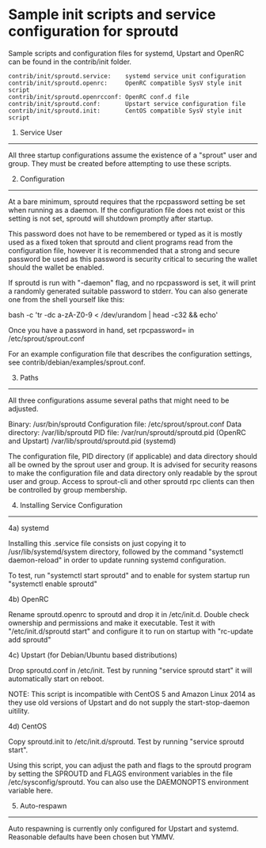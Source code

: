 Sample init scripts and service configuration for sproutd
==========================================================

Sample scripts and configuration files for systemd, Upstart and OpenRC
can be found in the contrib/init folder.

    contrib/init/sproutd.service:    systemd service unit configuration
    contrib/init/sproutd.openrc:     OpenRC compatible SysV style init script
    contrib/init/sproutd.openrcconf: OpenRC conf.d file
    contrib/init/sproutd.conf:       Upstart service configuration file
    contrib/init/sproutd.init:       CentOS compatible SysV style init script

1. Service User
---------------------------------

All three startup configurations assume the existence of a "sprout" user
and group.  They must be created before attempting to use these scripts.

2. Configuration
---------------------------------

At a bare minimum, sproutd requires that the rpcpassword setting be set
when running as a daemon.  If the configuration file does not exist or this
setting is not set, sproutd will shutdown promptly after startup.

This password does not have to be remembered or typed as it is mostly used
as a fixed token that sproutd and client programs read from the configuration
file, however it is recommended that a strong and secure password be used
as this password is security critical to securing the wallet should the
wallet be enabled.

If sproutd is run with "-daemon" flag, and no rpcpassword is set, it will
print a randomly generated suitable password to stderr.  You can also
generate one from the shell yourself like this:

bash -c 'tr -dc a-zA-Z0-9 < /dev/urandom | head -c32 && echo'

Once you have a password in hand, set rpcpassword= in /etc/sprout/sprout.conf

For an example configuration file that describes the configuration settings,
see contrib/debian/examples/sprout.conf.

3. Paths
---------------------------------

All three configurations assume several paths that might need to be adjusted.

Binary:              /usr/bin/sproutd
Configuration file:  /etc/sprout/sprout.conf
Data directory:      /var/lib/sproutd
PID file:            /var/run/sproutd/sproutd.pid (OpenRC and Upstart)
                     /var/lib/sproutd/sproutd.pid (systemd)

The configuration file, PID directory (if applicable) and data directory
should all be owned by the sprout user and group.  It is advised for security
reasons to make the configuration file and data directory only readable by the
sprout user and group.  Access to sprout-cli and other sproutd rpc clients
can then be controlled by group membership.

4. Installing Service Configuration
-----------------------------------

4a) systemd

Installing this .service file consists on just copying it to
/usr/lib/systemd/system directory, followed by the command
"systemctl daemon-reload" in order to update running systemd configuration.

To test, run "systemctl start sproutd" and to enable for system startup run
"systemctl enable sproutd"

4b) OpenRC

Rename sproutd.openrc to sproutd and drop it in /etc/init.d.  Double
check ownership and permissions and make it executable.  Test it with
"/etc/init.d/sproutd start" and configure it to run on startup with
"rc-update add sproutd"

4c) Upstart (for Debian/Ubuntu based distributions)

Drop sproutd.conf in /etc/init.  Test by running "service sproutd start"
it will automatically start on reboot.

NOTE: This script is incompatible with CentOS 5 and Amazon Linux 2014 as they
use old versions of Upstart and do not supply the start-stop-daemon uitility.

4d) CentOS

Copy sproutd.init to /etc/init.d/sproutd. Test by running "service sproutd start".

Using this script, you can adjust the path and flags to the sproutd program by
setting the SPROUTD and FLAGS environment variables in the file
/etc/sysconfig/sproutd. You can also use the DAEMONOPTS environment variable here.

5. Auto-respawn
-----------------------------------

Auto respawning is currently only configured for Upstart and systemd.
Reasonable defaults have been chosen but YMMV.
